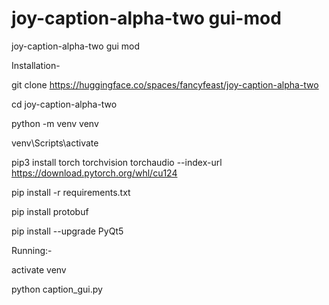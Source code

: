 # joy-caption-alpha-two  gui-mod
joy-caption-alpha-two  gui mod

Installation-

git clone https://huggingface.co/spaces/fancyfeast/joy-caption-alpha-two

cd joy-caption-alpha-two

python -m venv venv

venv\Scripts\activate

pip3 install torch torchvision torchaudio --index-url https://download.pytorch.org/whl/cu124

pip install -r requirements.txt

pip install protobuf

pip install --upgrade PyQt5

Running:- 

activate venv

python caption_gui.py
